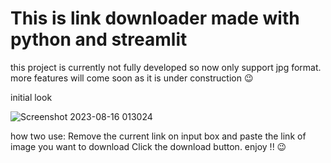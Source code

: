 # This is link downloader made with python and streamlit

this project is currently not fully developed so now only support 
jpg format. more features will come soon as it is under construction
😉

initial look 

![Screenshot 2023-08-16 013024](https://github.com/anasmuhd01/downloader/assets/97117799/963119eb-30e1-4d13-a9fa-00f5e9d1f520)

how two use:
Remove the current link on input box and paste the link of image you want to download
Click the download button. enjoy !! 😉
